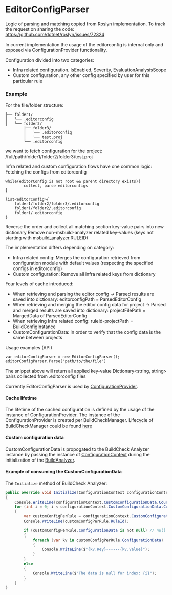 ﻿# EditorConfigParser

Logic of parsing and matching copied from Roslyn implementation.
To track the request on sharing the code: https://github.com/dotnet/roslyn/issues/72324


In current implementation the usage of the editorconfig is internal only and exposed via ConfigurationProvider functionality. 

Configuration divided into two categories: 
- Infra related configuration. IsEnabled, Severity, EvaluationAnalysisScope
- Custom configuration, any other config specified by user for this particular rule

### Example
For the file/folder structure: 
```
├── folder1/
│   └── .editorconfig
│   └── folder2/
        ├── folder3/
        │   └── .editorconfig
        │   └── test.proj
        └── .editorconfig
```

we want to fetch configuration for the project: /full/path/folder1/folder2/folder3/test.proj 

Infra related and custom configuration flows have one common logic: Fetching the configs from editorconfig

```
while(editorConfig is not root && parent directory exists){
        collect, parse editorconfigs 
}

list<editorConfig>{
    folder1/folder2/folder3/.editorconfig
    folder1/folder2/.editorconfig
    folder1/.editorconfig
}
```
Reverse the order and collect all matching section key-value pairs into new dictionary
Remove non-msbuild-analyzer related key-values (keys not starting with msbuild_analyzer.RULEID)

The implementation differs depending on category: 
 - Infra related config: Merges the configuration retrieved from configuration module with default values (respecting the specified configs in editorconfig) 
 - Custom configuration: Remove all infra related keys from dictionary

Four levels of cache introduced: 
- When retrieving and parsing the editor config -> Parsed results are saved into dictionary: editorconfigPath = ParsedEditorConfig
- When retrieving and merging the editor config data for project -> Parsed and merged results are saved into dictionary: projectFilePath = MargedData of ParsedEditorConfig
- When retrieving Infra related config: ruleId-projectPath = BuildConfigInstance
- CustomConfigurationData: In order to verify that the config data is the same between projects

Usage examples (API)

```
var editorConfigParser = new EditorConfigParser();
editorConfigParser.Parse("path/to/the/file")
```

The snippet above will return all applied key-value Dictionary<string, string> pairs collected from .editorconfig files

Currently EditorConfigParser is used by [ConfigurationProvider](https://github.com/dotnet/msbuild/blob/e0dfb8d1ce5fc1de5153e65ea04c66a6dcac6279/src/Build/BuildCheck/Infrastructure/ConfigurationProvider.cs#L129).

#### Cache lifetime
The lifetime of the cached configuration is defined by the usage of the instance of ConfigurationProvider. The instance of the ConfigurationProvider is created per BuildCheckManager.
Lifecycle of BuildCheckManager could be found [here](https://github.com/dotnet/msbuild/blob/main/documentation/specs/proposed/BuildCheck-Architecture.md#handling-the-distributed-model)


#### Custom configuration data
CustomConfigurationData is propogated to the BuildCheck Analyzer instance by passing the instance of [ConfigurationContext](https://github.com/dotnet/msbuild/blob/393c2fea652873416c8a2028810932a4fa94403f/src/Build/BuildCheck/API/ConfigurationContext.cs#L14)
during the initialization of the [BuildAnalyzer](https://github.com/dotnet/msbuild/blob/393c2fea652873416c8a2028810932a4fa94403f/src/Build/BuildCheck/API/BuildAnalyzer.cs#L36).


#### Example of consuming the CustomConfigurationData
The `Initialize` method of BuildCheck Analyzer:
```C#
public override void Initialize(ConfigurationContext configurationContext)
{
    Console.WriteLine(configurationContext.CustomConfigurationData.Count);
    for (int i = 0; i < configurationContext.CustomConfigurationData.Count; i++)
    {
        var customConfigPerRule = configurationContext.CustomConfigurationData[i]; 
        Console.WriteLine(customConfigPerRule.RuleId); 

        if (customConfigPerRule.ConfigurationData is not null) // null when the configuration was not provided from editorconfig
        {
            foreach (var kv in customConfigPerRule.ConfigurationData)
            {
                Console.WriteLine($"{kv.Key}------{kv.Value}");
            }
        }
        else
        {
            Console.WriteLine($"The data is null for index: {i}");
        }
    }
}
```
